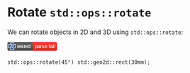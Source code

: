 # Rotate `std::ops::rotate`

We can rotate objects in 2D and 3D using `std::ops::rotate`:

[![test](.test/rotate_2d.png)](.test/rotate_2d.log)

```µcad,rotate_2d
std::ops::rotate(45°) std::geo2d::rect(30mm);
```
